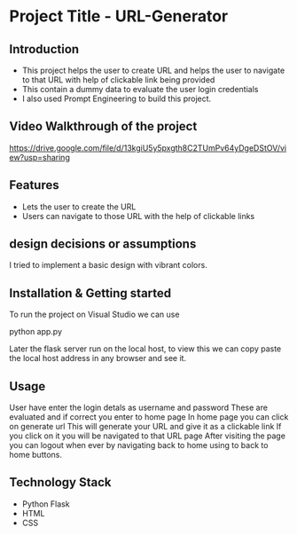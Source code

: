 
# Project Title - URL-Generator

## Introduction
- This project helps the user to create URL and helps the user to navigate to that URL with help of clickable link being provided
- This contain a dummy data to evaluate the user login credentials
- I also used Prompt Engineering to build this project.

## Video Walkthrough of the project
https://drive.google.com/file/d/13kgiU5y5pxgth8C2TUmPv64yDgeDStOV/view?usp=sharing

## Features
- Lets the user to create the URL
- Users can navigate to those URL with the help of clickable links

## design decisions or assumptions
I tried to implement a basic design with vibrant colors.

## Installation & Getting started
To run the project on Visual Studio we can use

python app.py

Later the flask server run on the local host, to view this we can copy paste the local host address in any browser and see it.

## Usage
User have enter the login detals as username and password
These are evaluated and if correct you enter to home page
In home page you can click on generate url
This will generate your URL and give it as a clickable link
If you click on it you will be navigated to that URL page
After visiting the page you can logout when ever by navigating back to home using to back to home buttons.


## Technology Stack
- Python Flask
- HTML
- CSS
